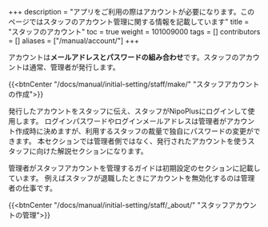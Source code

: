 +++
description = "アプリをご利用の際はアカウントが必要になります。このページではスタッフのアカウント管理に関する情報を記載しています"
title = "スタッフのアカウント"
toc = true
weight = 101009000
tags = []
contributors = []
aliases = ["/manual/account/"]
+++

アカウントは**メールアドレスとパスワードの組み合わせ**です。スタッフのアカウントは通常、管理者が発行します。

{{<btnCenter "/docs/manual/initial-setting/staff/make/" "スタッフアカウントの作成">}}

発行したアカウントをスタッフに伝え、スタッフがNipoPlusにログインして使用します。
ログインパスワードやログインメールアドレスは管理者がアカウント作成時に決めますが、利用するスタッフの裁量で独自にパスワードの変更ができます。
本セクションでは管理者側ではなく、発行されたアカウントを使うスタッフに向けた解説セクションになります。

管理者がスタッフアカウントを管理するガイドは初期設定のセクションに記載しています。
例えばスタッフが退職したときにアカウントを無効化するのは管理者の仕事です。

{{<btnCenter "/docs/manual/initial-setting/staff/_about/" "スタッフアカウントの管理">}}


